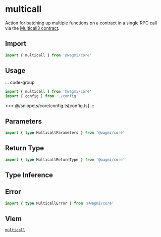 # multicall

Action for batching up multiple functions on a contract in a single RPC call via the [Multicall3 contract](https://github.com/mds1/multicall).

## Import

```ts
import { multicall } from '@wagmi/core'
```

## Usage

::: code-group
```ts [index.ts]
import { multicall } from '@wagmi/core'
import { config } from './config'
```
<<< @/snippets/core/config.ts[config.ts]
:::

## Parameters

```ts
import { type MulticallParameters } from '@wagmi/core'
```

## Return Type

```ts
import { type MulticallReturnType } from '@wagmi/core'
```

## Type Inference

## Error

```ts
import { type MulticallError } from '@wagmi/core'
```

## Viem

[`multicall`](https://viem.sh/docs/actions/public/multicall.html)
